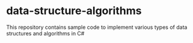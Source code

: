 # data-structure-algorithms
This repository contains sample code to implement various types of data structures and algorithms in C#

